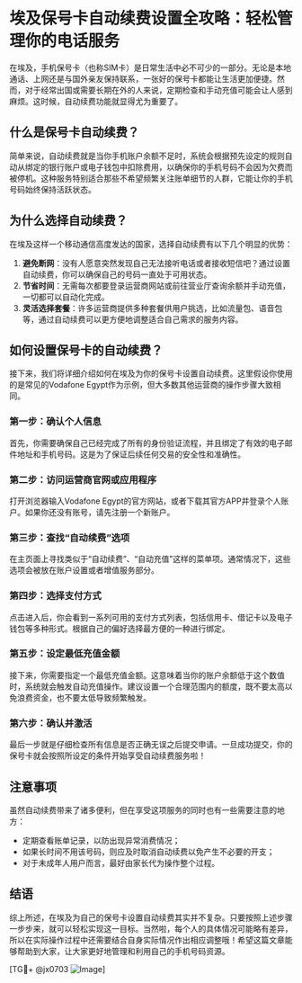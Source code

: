 # 埃及保号卡自动续费设置全攻略：轻松管理你的电话服务

在埃及，手机保号卡（也称SIM卡）是日常生活中必不可少的一部分。无论是本地通话、上网还是与国外亲友保持联系，一张好的保号卡都能让生活更加便捷。然而，对于经常出国或需要长期在外的人来说，定期检查和手动充值可能会让人感到麻烦。这时候，自动续费功能就显得尤为重要了。

## 什么是保号卡自动续费？

简单来说，自动续费就是当你手机账户余额不足时，系统会根据预先设定的规则自动从绑定的银行账户或电子钱包中扣除费用，以确保你的手机号码不会因为欠费而被停机。这种服务特别适合那些不希望频繁关注账单细节的人群，它能让你的手机号码始终保持活跃状态。

## 为什么选择自动续费？

在埃及这样一个移动通信高度发达的国家，选择自动续费有以下几个明显的优势：

1. **避免断网**：没有人愿意突然发现自己无法接听电话或者接收短信吧？通过设置自动续费，你可以确保自己的号码一直处于可用状态。
2. **节省时间**：无需每次都要登录运营商网站或前往营业厅查询余额并手动充值，一切都可以自动化完成。
3. **灵活选择套餐**：许多运营商提供多种套餐供用户挑选，比如流量包、语音包等，通过自动续费可以更方便地调整适合自己需求的服务内容。

## 如何设置保号卡的自动续费？

接下来，我们将详细介绍如何在埃及为你的保号卡设置自动续费。这里假设你使用的是常见的Vodafone Egypt作为示例，但大多数其他运营商的操作步骤大致相同。

### 第一步：确认个人信息

首先，你需要确保自己已经完成了所有的身份验证流程，并且绑定了有效的电子邮件地址和手机号码。这是为了保证后续任何交易的安全性和准确性。

### 第二步：访问运营商官网或应用程序

打开浏览器输入Vodafone Egypt的官方网站，或者下载其官方APP并登录个人账户。如果你还没有账号，请先注册一个新账户。

### 第三步：查找“自动续费”选项

在主页面上寻找类似于“自动续费”、“自动充值”这样的菜单项。通常情况下，这些选项会被放在账户设置或者增值服务部分。

### 第四步：选择支付方式

点击进入后，你会看到一系列可用的支付方式列表，包括信用卡、借记卡以及电子钱包等多种形式。根据自己的偏好选择最方便的一种进行绑定。

### 第五步：设定最低充值金额

接下来，你需要指定一个最低充值金额。这意味着当你的账户余额低于这个数值时，系统就会触发自动充值操作。建议设置一个合理范围内的额度，既不要太高以免浪费资金，也不要太低导致频繁触发。

### 第六步：确认并激活

最后一步就是仔细检查所有信息是否正确无误之后提交申请。一旦成功提交，你的保号卡就会按照所设定的条件开始享受自动续费服务啦！

## 注意事项

虽然自动续费带来了诸多便利，但在享受这项服务的同时也有一些需要注意的地方：

- 定期查看账单记录，以防出现异常消费情况；
- 如果长时间不用该号码，则应及时取消自动续费以免产生不必要的开支；
- 对于未成年人用户而言，最好由家长代为操作整个过程。

## 结语

综上所述，在埃及为自己的保号卡设置自动续费其实并不复杂。只要按照上述步骤一步步来，就可以轻松实现这一目标。当然啦，每个人的具体情况可能略有差异，所以在实际操作过程中还需要结合自身实际情况作出相应调整哦！希望这篇文章能够帮助到大家，让大家更好地管理和利用自己的手机号码资源。

[TG💪+ @jx0703 ![Image](https://github.com/user-attachments/assets/dbca1d08-cadb-493c-b0ec-ad6f7a83f270)]